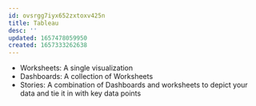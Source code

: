 ```yaml
---
id: ovsrgg7iyx652zxtoxv425n
title: Tableau
desc: ''
updated: 1657478059950
created: 1657333262638
---
```


- Worksheets: A single visualization
- Dashboards: A collection of Worksheets
- Stories: A combination of Dashboards and worksheets to depict your data and tie it in with key data points
